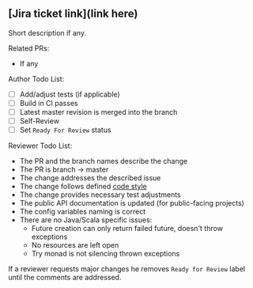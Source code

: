 ## [Jira ticket link](link here)

Short description if any.

Related PRs:
- If any

Author Todo List:

- [ ] Add/adjust tests (if applicable)
- [ ] Build in CI passes
- [ ] Latest master revision is merged into the branch
- [ ] Self-Review
- [ ] Set `Ready For Review` status

Reviewer Todo List:

- The PR and the branch names describe the change
- The PR is branch -> master
- The change addresses the described issue
- The change follows defined [code style](https://liveintent.atlassian.net/wiki/spaces/EB/pages/827064330/Scala+Code+Style)
- The change provides necessary test adjustments
- The public API documentation is updated (for public-facing projects)
- The config variables naming is correct
- There are no Java/Scala specific issues:
  - Future creation can only return failed future, doesn't throw exceptions
  - No resources are left open
  - Try monad is not silencing thrown exceptions

If a reviewer requests major changes he removes `Ready for Review` label until the comments are addressed.
